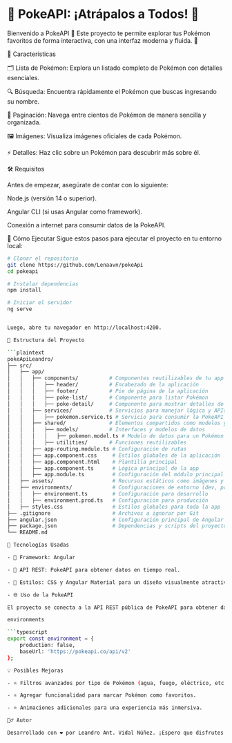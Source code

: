 # 📖 PokeAPI: ¡Atrápalos a Todos! 🐾

Bienvenido a PokeAPI 🌟 Este proyecto te permite explorar tus Pokémon favoritos de forma interactiva, con una interfaz moderna y fluida. 🚀

🎯 Características

🗂️ Lista de Pokémon: Explora un listado completo de Pokémon con detalles esenciales.

🔍 Búsqueda: Encuentra rápidamente el Pokémon que buscas ingresando su nombre.

🔄 Paginación: Navega entre cientos de Pokémon de manera sencilla y organizada.

🖼️ Imágenes: Visualiza imágenes oficiales de cada Pokémon.

⚡ Detalles: Haz clic sobre un Pokémon para descubrir más sobre él.

🛠️ Requisitos

Antes de empezar, asegúrate de contar con lo siguiente:

Node.js (versión 14 o superior).

Angular CLI (si usas Angular como framework).

Conexión a internet para consumir datos de la PokeAPI.

🚀 Cómo Ejecutar
Sigue estos pasos para ejecutar el proyecto en tu entorno local:

```bash
# Clonar el repositorio
git clone https://github.com/Lenaavn/pokeApi
cd pokeapi

# Instalar dependencias
npm install

# Iniciar el servidor
ng serve


Luego, abre tu navegador en http://localhost:4200.

📂 Estructura del Proyecto

```plaintext
pokeApiLeandro/
├── src/
│   ├── app/
│   │   ├── components/          # Componentes reutilizables de tu app
│   │   │   ├── header/          # Encabezado de la aplicación
│   │   │   ├── footer/          # Pie de página de la aplicación
│   │   │   ├── poke-list/       # Componente para listar Pokémon
│   │   │   ├── poke-detail/     # Componente para mostrar detalles de un Pokémon
│   │   ├── services/            # Servicios para manejar lógica y APIs
│   │   │   ├── pokemon.service.ts # Servicio para consumir la PokeAPI
│   │   ├── shared/              # Elementos compartidos como modelos y utilidades
│   │   │   ├── models/          # Interfaces y modelos de datos
│   │   │   │   ├── pokemon.model.ts # Modelo de datos para un Pokémon
│   │   │   ├── utilities/       # Funciones reutilizables
│   │   ├── app-routing.module.ts # Configuración de rutas
│   │   ├── app.component.css     # Estilos globales de la aplicación
│   │   ├── app.component.html    # Plantilla principal
│   │   ├── app.component.ts      # Lógica principal de la app
│   │   ├── app.module.ts         # Configuración del módulo principal
│   ├── assets/                   # Recursos estáticos como imágenes y estilos
│   ├── environments/             # Configuraciones de entorno (dev, prod)
│   │   ├── environment.ts        # Configuración para desarrollo
│   │   ├── environment.prod.ts   # Configuración para producción
│   ├── styles.css                # Estilos globales para toda la app
├── .gitignore                    # Archivos a ignorar por Git
├── angular.json                  # Configuración principal de Angular
├── package.json                  # Dependencias y scripts del proyecto
└── README.md

🔧 Tecnologías Usadas

- 🌟 Framework: Angular

- 💾 API REST: PokeAPI para obtener datos en tiempo real.

- 🎨 Estilos: CSS y Angular Material para un diseño visualmente atractivo.

- 🌐 Uso de la PokeAPI

El proyecto se conecta a la API REST pública de PokeAPI para obtener datos de los Pokémon. Ejemplo de consumo usando HttpClient de Angular:

environments

```typescript
export const environment = {
    production: false,
    baseUrl: 'https://pokeapi.co/api/v2'
};

💡 Posibles Mejoras

- ⭐ Filtros avanzados por tipo de Pokémon (agua, fuego, eléctrico, etc.).

- ⭐ Agregar funcionalidad para marcar Pokémon como favoritos.

- ⭐ Animaciones adicionales para una experiencia más inmersiva.

🧙‍♂️ Autor

Desarrollado con ❤️ por Leandro Ant. Vidal Núñez. ¡Espero que disfrutes explorando el mundo de los Pokémon tanto como yo disfruté creando esta aplicación! 😊
